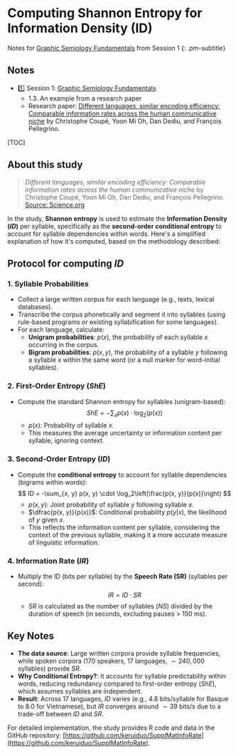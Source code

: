 # Computing Shannon Entropy for Information Density (ID)

Notes for [Graphic Semiology Fundamentals](session_1_a.md) from Session 1
{: .pm-subtitle}



## Notes

- 1️⃣ Session 1: [Graphic Semiology Fundamentals](session_1_a.md) 
  - <span class="font-heading sm:text-lg">1.3. An example from a research paper</span>
  - Research paper: [Different languages, similar encoding efficiency: Comparable information rates across the human communicative niche](https://www.science.org/doi/10.1126/sciadv.aaw2594) by Christophe Coupé, Yoon Mi Oh, Dan Dediu, and François Pellegrino.


[TOC]

## About this study


>  *Different languages, similar encoding efficiency: Comparable information rates across the human communicative niche* by Christophe Coupé, Yoon Mi Oh, Dan Dediu, and François Pellegrino.<br>[Source: Science.org](https://www.science.org/doi/10.1126/sciadv.aaw2594)

In the study, **Shannon entropy** is used to estimate the **Information Density ($ID$)** per syllable, specifically as the **second-order conditional entropy** to account for syllable dependencies within words. Here's a simplified explanation of how it's computed, based on the methodology described:




## Protocol for computing $ID$


### 1. Syllable Probabilities
   - Collect a large written corpus for each language (e.g., texts, lexical databases).
   - Transcribe the corpus phonetically and segment it into syllables (using rule-based programs or existing syllabification for some languages).
   - For each language, calculate:
     - **Unigram probabilities**: $p(x)$, the probability of each syllable $x$ occurring in the corpus.
     - **Bigram probabilities**: $p(x, y)$, the probability of a syllable $y$ following a syllable $x$ within the same word (or a null marker for word-initial syllables).

### 2. First-Order Entropy ($ShE$)
   - Compute the standard Shannon entropy for syllables (unigram-based):
     $$
     ShE = -\sum_{x} p(x) \cdot \log_2(p(x))
     $$
     - $p(x)$: Probability of syllable $x$.
     - This measures the average uncertainty or information content per syllable, ignoring context.

### 3. Second-Order Entropy ($ID$)
   - Compute the **conditional entropy** to account for syllable dependencies (bigrams within words):
     $$
     ID = -\sum_{x, y} p(x, y) \cdot \log_2\left(\frac{p(x, y)}{p(x)}\right)
     $$
     - $p(x, y)$: Joint probability of syllable $y$ following syllable $x$.
     - $\dfrac{p(x, y)}{p(x)}$: Conditional probability $p(y|x)$, the likelihood of $y$ given $x$.
     - This reflects the information content per syllable, considering the context of the previous syllable, making it a more accurate measure of linguistic information.

### 4. Information Rate ($IR$)
   - Multiply the ID (bits per syllable) by the **Speech Rate (SR)** (syllables per second):
     $$
     IR = ID \cdot SR
     $$
     - $SR$ is calculated as the number of syllables ($NS$) divided by the duration of speech (in seconds, excluding pauses > $150$ ms).



## Key Notes
- **The data source**: Large written corpora provide syllable frequencies, while spoken corpora ($170$ speakers, $17$ languages, $\sim 240,000$ syllables) provide $SR$.
- **Why Conditional Entropy?**: It accounts for syllable predictability within words, reducing redundancy compared to first-order entropy ($ShE$), which assumes syllables are independent.
- **Result**: Across $17$ languages, $ID$ varies (e.g., $4.8$ bits/syllable for Basque to $8.0$ for Vietnamese), but $IR$ converges around $\sim 39$ bits/s due to a trade-off between $ID$ and $SR$.

For detailed implementation, the study provides R code and data in the GitHub repository: [https://github.com/keruiduo/SupplMatInfoRate](https://github.com/keruiduo/SupplMatInfoRate).

